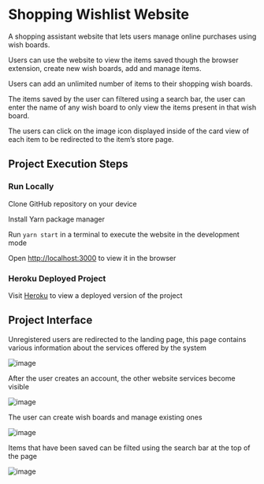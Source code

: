 # Shopping Wishlist Website

A shopping assistant website that lets users manage online purchases using wish boards.

Users can use the website to view the items saved though the browser extension, create new wish boards, add and manage items.

Users can add an unlimited number of items to their shopping wish boards.

The items saved by the user can filtered using a search bar, the user can enter the name of any wish board to only view the items present in that wish board.

The users can click on the image icon displayed inside of the card view of each item to be redirected to the item’s store page.


## Project Execution Steps

### Run Locally

Clone GitHub repository on your device

Install Yarn package manager

Run `yarn start` in a terminal to execute the website in the development mode

Open [http://localhost:3000](http://localhost:3000) to view it in the browser


### Heroku Deployed Project

Visit [Heroku](https://shopping-wishlist.herokuapp.com/main) to view a deployed version of the project 

## Project Interface

Unregistered users are redirected to the landing page, this page contains various information about the services offered by the system

![image](https://user-images.githubusercontent.com/31826030/118410810-4d626180-b689-11eb-86e5-2747fbd47b2d.png)


After the user creates an account, the other website services become visible

![image](https://user-images.githubusercontent.com/31826030/118410834-679c3f80-b689-11eb-95cc-1a2aadf73b7e.png)


The user can create wish boards and manage existing ones

![image](https://user-images.githubusercontent.com/31826030/118410887-aa5e1780-b689-11eb-8e69-2f1f257bd651.png)


Items that have been saved can be filted using the search bar at the top of the page

![image](https://user-images.githubusercontent.com/31826030/118411389-2f4a3080-b68c-11eb-9aff-9cb8b620601f.png)

